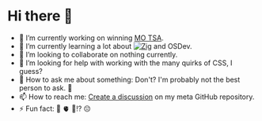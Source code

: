 # Hi there 👋

<!--
**lishaduck/lishaduck** is a ✨ _special_ ✨ repository because its `README.md` (this file) appears on your GitHub profile.

Here are some ideas to get you started:
-->

- 🔭 I’m currently working on winning [MO TSA](https://github.com/PHS-TSA).  
- 🌱 I’m currently learning a lot about [![Zig](https://img.shields.io/badge/Zig-F7A41D?logo=zig&logoColor=fff)](https://ziglang.org/) and OSDev.
- 👯 I’m looking to collaborate on nothing currently.
- 🤔 I’m looking for help with working with the many quirks of CSS, I guess?
- 💬 How to ask me about something: Don't? I'm probably not the best person to ask. 🤷
- 📫 How to reach me: [Create a discussion](https://github.com/lishaduck/lishaduck/discussions/new?category=general) on my meta GitHub repository.
- ⚡ Fun fact: 🧪 🫀 🔢⁉️ 😔

<!-- TODO(lishaduck): Switch to lowlight/metrics, which'll look a lot less tacky. -->
<!--
[![GitHub timeline](http://github-profile-summary-cards.vercel.app/api/cards/profile-details?username=lishaduck&theme=city_lights#gh-dark-mode-only)](https://github.com/vn7n24fzkq/github-profile-summary-cards#gh-dark-mode-only)
[![Eli's GitHub stats](https://github-readme-stats.vercel.app/api?username=lishaduck&count_private=true&show_icons=true&hide_border=true&theme=city_lights#gh-dark-mode-only)](https://github.com/anuraghazra/github-readme-stats#gh-dark-mode-only)
[![GitHub Streak](https://streak-stats.demolab.com/?user=lishaduck&theme=city-lights#gh-dark-mode-only)](https://git.io/streak-stats#gh-dark-mode-only)

[![GitHub timeline](http://github-profile-summary-cards.vercel.app/api/cards/profile-details?username=lishaduck&theme=swift#gh-light-mode-only)](https://github.com/vn7n24fzkq/github-profile-summary-cards#gh-light-mode-only)
[![Eli's GitHub stats](https://github-readme-stats.vercel.app/api?username=lishaduck&count_private=true&show_icons=true&hide_border=true&theme=swift#gh-light-mode-only)](https://github.com/anuraghazra/github-readme-stats#gh-light-mode-only)
[![GitHub Streak](https://streak-stats.demolab.com/?user=lishaduck&theme=swift#gh-light-mode-only)](https://git.io/streak-stats#gh-light-mode-only)

[![Top Langs](https://github-readme-stats.vercel.app/api/top-langs/?username=lishaduck&layout=compact&theme=city_lights&hide_border=true#gh-dark-mode-only)](https://github.com/anuraghazra/github-readme-stats#gh-dark-mode-only)
[![Top Langs by Repo](http://github-profile-summary-cards.vercel.app/api/cards/repos-per-language?username=lishaduck&theme=city_lights#gh-dark-mode-only)](https://github.com/vn7n24fzkq/github-profile-summary-cards#gh-dark-mode-only)
[![Top langs by Commit](http://github-profile-summary-cards.vercel.app/api/cards/most-commit-language?username=lishaduck&theme=city_lights#gh-dark-mode-only)](https://github.com/vn7n24fzkq/github-profile-summary-cards#gh-dark-mode-only)

[![Top Langs](https://github-readme-stats.vercel.app/api/top-langs/?username=lishaduck&layout=compact&theme=swift&hide_border=true#gh-light-mode-only)](https://github.com/anuraghazra/github-readme-stats#gh-light-mode-only)
[![Top Langs by Repo](http://github-profile-summary-cards.vercel.app/api/cards/repos-per-language?username=lishaduck&theme=swift#gh-light-mode-only)](https://github.com/vn7n24fzkq/github-profile-summary-cards#gh-light-mode-only)
[![Top langs by Commit](http://github-profile-summary-cards.vercel.app/api/cards/most-commit-language?username=lishaduck&theme=swift#gh-light-mode-only)](https://github.com/vn7n24fzkq/github-profile-summary-cards#gh-light-mode-only)

[![trophies](https://github-profile-trophy.vercel.app/?username=lishaduck&no-bg=true&column=3)](https://github.com/ryo-ma/github-profile-trophy)
[![Eli's wakatime stats](https://github-readme-stats.vercel.app/api/wakatime?username=lishaduck&layout=compact)](https://github.com/anuraghazra/github-readme-stats)
-->
